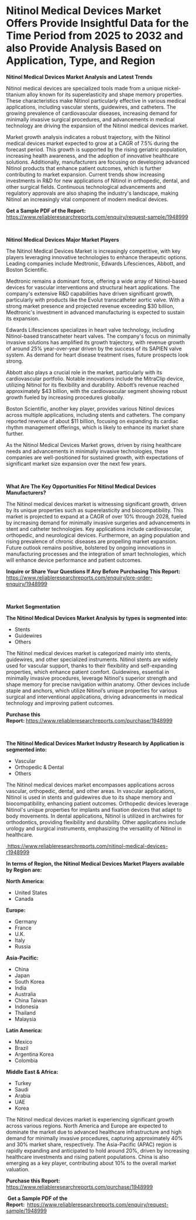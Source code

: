 <p><h1>Nitinol Medical Devices Market Offers Provide Insightful Data for the Time Period from 2025 to 2032 and also Provide Analysis Based on Application, Type, and Region</h1></p><p><strong>Nitinol Medical Devices Market Analysis and Latest Trends</strong></p>
<p><p>Nitinol medical devices are specialized tools made from a unique nickel-titanium alloy known for its superelasticity and shape memory properties. These characteristics make Nitinol particularly effective in various medical applications, including vascular stents, guidewires, and catheters. The growing prevalence of cardiovascular diseases, increasing demand for minimally invasive surgical procedures, and advancements in medical technology are driving the expansion of the Nitinol medical devices market.</p><p>Market growth analysis indicates a robust trajectory, with the Nitinol medical devices market expected to grow at a CAGR of 7.5% during the forecast period. This growth is supported by the rising geriatric population, increasing health awareness, and the adoption of innovative healthcare solutions. Additionally, manufacturers are focusing on developing advanced Nitinol products that enhance patient outcomes, which is further contributing to market expansion. Current trends show increasing investments in R&D for new applications of Nitinol in orthopedic, dental, and other surgical fields. Continuous technological advancements and regulatory approvals are also shaping the industry's landscape, making Nitinol an increasingly vital component of modern medical devices.</p></p>
<p><strong>Get a Sample PDF of the Report:&nbsp;</strong> <a href="https://www.reliableresearchreports.com/enquiry/request-sample/1948999?utm_campaign=3323&utm_medium=2&utm_source=Github&utm_content=ia&utm_term=13042025&utm_id=nitinol-medical-devices">https://www.reliableresearchreports.com/enquiry/request-sample/1948999</a></p>
<p>&nbsp;</p>
<p><strong>Nitinol Medical Devices Major Market Players</strong></p>
<p><p>The Nitinol Medical Devices Market is increasingly competitive, with key players leveraging innovative technologies to enhance therapeutic options. Leading companies include Medtronic, Edwards Lifesciences, Abbott, and Boston Scientific.</p><p>Medtronic remains a dominant force, offering a wide array of Nitinol-based devices for vascular interventions and structural heart applications. The company's extensive R&D capabilities have driven significant growth, particularly with products like the Evolut transcatheter aortic valve. With a strong market presence and projected revenue exceeding $30 billion, Medtronic's investment in advanced manufacturing is expected to sustain its expansion.</p><p>Edwards Lifesciences specializes in heart valve technology, including Nitinol-based transcatheter heart valves. The company's focus on minimally invasive solutions has amplified its growth trajectory, with revenue growth of around 25% year-over-year driven by the success of its SAPIEN valve system. As demand for heart disease treatment rises, future prospects look strong.</p><p>Abbott also plays a crucial role in the market, particularly with its cardiovascular portfolio. Notable innovations include the MitraClip device, utilizing Nitinol for its flexibility and durability. Abbott’s revenue reached approximately $43 billion, with the cardiovascular segment showing robust growth fueled by increasing procedures globally.</p><p>Boston Scientific, another key player, provides various Nitinol devices across multiple applications, including stents and catheters. The company reported revenue of about $11 billion, focusing on expanding its cardiac rhythm management offerings, which is likely to enhance its market share further.</p><p>As the Nitinol Medical Devices Market grows, driven by rising healthcare needs and advancements in minimally invasive technologies, these companies are well-positioned for sustained growth, with expectations of significant market size expansion over the next few years.</p></p>
<p>&nbsp;</p>
<p><strong>What Are The Key Opportunities For Nitinol Medical Devices Manufacturers?</strong></p>
<p><p>The Nitinol medical devices market is witnessing significant growth, driven by its unique properties such as superelasticity and biocompatibility. This market is projected to expand at a CAGR of over 10% through 2028, fueled by increasing demand for minimally invasive surgeries and advancements in stent and catheter technologies. Key applications include cardiovascular, orthopedic, and neurological devices. Furthermore, an aging population and rising prevalence of chronic diseases are propelling market expansion. Future outlook remains positive, bolstered by ongoing innovations in manufacturing processes and the integration of smart technologies, which will enhance device performance and patient outcomes.</p></p>
<p><strong>Inquire or Share Your Questions If Any Before Purchasing This Report:</strong> <a href="https://www.reliableresearchreports.com/enquiry/pre-order-enquiry/1948999?utm_campaign=3323&utm_medium=2&utm_source=Github&utm_content=ia&utm_term=13042025&utm_id=nitinol-medical-devices">https://www.reliableresearchreports.com/enquiry/pre-order-enquiry/1948999</a></p>
<p>&nbsp;</p>
<p><strong>Market Segmentation</strong></p>
<p><strong>The Nitinol Medical Devices Market Analysis by types is segmented into:</strong></p>
<p><ul><li>Stents</li><li>Guidewires</li><li>Others</li></ul></p>
<p><p>The Nitinol medical devices market is categorized mainly into stents, guidewires, and other specialized instruments. Nitinol stents are widely used for vascular support, thanks to their flexibility and self-expanding properties, which enhance patient comfort. Guidewires, essential in minimally invasive procedures, leverage Nitinol's superior strength and shape memory for precise navigation within anatomy. Other devices include staple and anchors, which utilize Nitinol’s unique properties for various surgical and interventional applications, driving advancements in medical technology and improving patient outcomes.</p></p>
<p><strong>Purchase this Report:&nbsp;</strong><a href="https://www.reliableresearchreports.com/purchase/1948999?utm_campaign=3323&utm_medium=2&utm_source=Github&utm_content=ia&utm_term=13042025&utm_id=nitinol-medical-devices">https://www.reliableresearchreports.com/purchase/1948999</a></p>
<p>&nbsp;</p>
<p><strong>The Nitinol Medical Devices Market Industry Research by Application is segmented into:</strong></p>
<p><ul><li>Vascular</li><li>Orthopedic & Dental</li><li>Others</li></ul></p>
<p><p>The Nitinol medical devices market encompasses applications across vascular, orthopedic, dental, and other areas. In vascular applications, Nitinol is used in stents and guidewires due to its shape memory and biocompatibility, enhancing patient outcomes. Orthopedic devices leverage Nitinol's unique properties for implants and fixation devices that adapt to body movements. In dental applications, Nitinol is utilized in archwires for orthodontics, providing flexibility and durability. Other applications include urology and surgical instruments, emphasizing the versatility of Nitinol in healthcare.</p></p>
<p><a href="https://www.reliableresearchreports.com/nitinol-medical-devices-r1948999?utm_campaign=3323&utm_medium=2&utm_source=Github&utm_content=ia&utm_term=13042025&utm_id=nitinol-medical-devices">&nbsp;https://www.reliableresearchreports.com/nitinol-medical-devices-r1948999</a></p>
<p><strong>In terms of Region, the Nitinol Medical Devices Market Players available by Region are:</strong></p>
<p>
    <p> <strong> North America: </strong>
        <ul>
            <li>United States</li>
            <li>Canada</li>
        </ul>
        </p> 
    <p> <strong> Europe: </strong>
        <ul>
            <li>Germany</li>
            <li>France</li>
            <li>U.K.</li>
            <li>Italy</li>
            <li>Russia</li>
        </ul>
        </p> 
    <p> <strong> Asia-Pacific: </strong>
        <ul>
            <li>China</li>
            <li>Japan</li>
            <li>South Korea</li>
            <li>India</li>
            <li>Australia</li>
            <li>China Taiwan</li>
            <li>Indonesia</li>
            <li>Thailand</li>
            <li>Malaysia</li>
        </ul>
        </p> 
    <p> <strong> Latin America: </strong>
        <ul>
            <li>Mexico</li>
            <li>Brazil</li>
            <li>Argentina Korea</li>
            <li>Colombia</li>
        </ul>
        </p> 
    <p> <strong> Middle East & Africa: </strong>
        <ul>
            <li>Turkey</li>
            <li>Saudi</li>
            <li>Arabia</li>
            <li>UAE</li>
            <li>Korea</li>
        </ul>
    </p>
    </p>
<p><p>The Nitinol medical devices market is experiencing significant growth across various regions. North America and Europe are expected to dominate the market due to advanced healthcare infrastructure and high demand for minimally invasive procedures, capturing approximately 40% and 30% market share, respectively. The Asia-Pacific (APAC) region is rapidly expanding and anticipated to hold around 20%, driven by increasing healthcare investments and rising patient populations. China is also emerging as a key player, contributing about 10% to the overall market valuation.</p></p>
<p><strong>Purchase this Report: </strong><a href="https://www.reliableresearchreports.com/purchase/1948999?utm_campaign=3323&utm_medium=2&utm_source=Github&utm_content=ia&utm_term=13042025&utm_id=nitinol-medical-devices">https://www.reliableresearchreports.com/purchase/1948999</a></p>
<p>&nbsp;<strong>Get a Sample PDF of the Report:&nbsp;&nbsp;</strong><a href="https://www.reliableresearchreports.com/enquiry/request-sample/1948999?utm_campaign=3323&utm_medium=2&utm_source=Github&utm_content=ia&utm_term=13042025&utm_id=nitinol-medical-devices">https://www.reliableresearchreports.com/enquiry/request-sample/1948999</a></p>
<p><strong></strong></p>
<p><p></p><p></p><p></p></p>